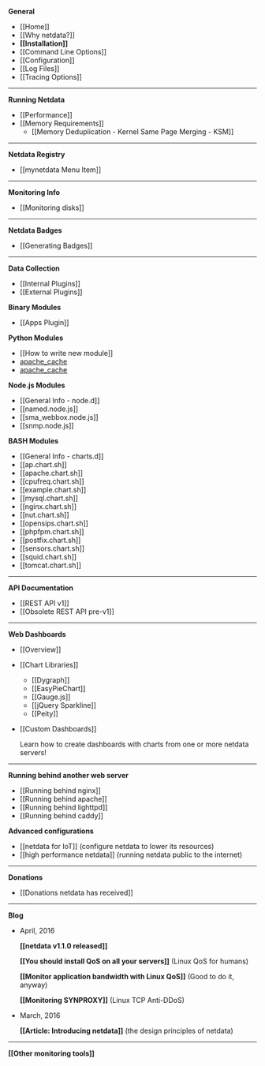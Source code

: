 **General**
* [[Home]]
* [[Why netdata?]]
* **[[Installation]]**
* [[Command Line Options]]
* [[Configuration]]
* [[Log Files]]
* [[Tracing Options]]

---

**Running Netdata**
* [[Performance]]
* [[Memory Requirements]]
    - [[Memory Deduplication - Kernel Same Page Merging - KSM]]

---

**Netdata Registry**
* [[mynetdata Menu Item]]

---

**Monitoring Info**
* [[Monitoring disks]]

---

**Netdata Badges**
* [[Generating Badges]]

---

**Data Collection**
* [[Internal Plugins]]
* [[External Plugins]]

**Binary Modules**
* [[Apps Plugin]]

**Python Modules**
* [[How to write new module]]
* [apache_cache](https://github.com/firehol/netdata/tree/master/python.d#apache_cache)
* [apache_cache](https://github.com/firehol/netdata/tree/master/python.d#apache_cache)

**Node.js Modules**
* [[General Info - node.d]]
* [[named.node.js]]
* [[sma_webbox.node.js]]
* [[snmp.node.js]]

**BASH Modules**
* [[General Info - charts.d]]
* [[ap.chart.sh]]
* [[apache.chart.sh]]
* [[cpufreq.chart.sh]]
* [[example.chart.sh]]
* [[mysql.chart.sh]]
* [[nginx.chart.sh]]
* [[nut.chart.sh]]
* [[opensips.chart.sh]]
* [[phpfpm.chart.sh]]
* [[postfix.chart.sh]]
* [[sensors.chart.sh]]
* [[squid.chart.sh]]
* [[tomcat.chart.sh]]

---

**API Documentation**
* [[REST API v1]]
* [[Obsolete REST API pre-v1]]

---

**Web Dashboards**
* [[Overview]]
* [[Chart Libraries]]
    - [[Dygraph]]
    - [[EasyPieChart]]
    - [[Gauge.js]]
    - [[jQuery Sparkline]]
    - [[Peity]]

* [[Custom Dashboards]]

  Learn how to create dashboards with charts from one or more netdata servers!

---

**Running behind another web server**
* [[Running behind nginx]]
* [[Running behind apache]]
* [[Running behind lighttpd]]
* [[Running behind caddy]]


**Advanced configurations**
* [[netdata for IoT]]
  (configure netdata to lower its resources)
* [[high performance netdata]]
  (running netdata public to the internet)

---

**Donations**
 * [[Donations netdata has received]]

---

**Blog**
* April, 2016

  **[[netdata v1.1.0 released]]**

  **[[You should install QoS on all your servers]]**
  (Linux QoS for humans)

  **[[Monitor application bandwidth with Linux QoS]]**
  (Good to do it, anyway)

  **[[Monitoring SYNPROXY]]**
  (Linux TCP Anti-DDoS)


* March, 2016

  **[[Article: Introducing netdata]]**
  (the design principles of netdata)

---

  **[[Other monitoring tools]]**
